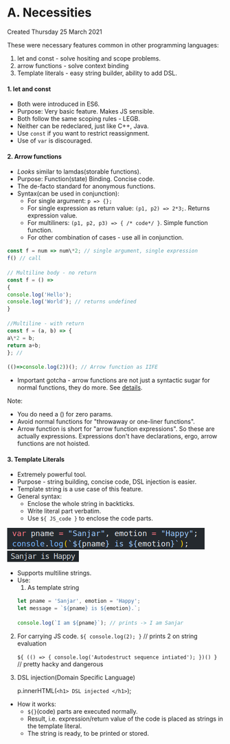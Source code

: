 # A. Necessities
Created Thursday 25 March 2021

These were necessary features common in other programming languages:
1. let and const - solve hositing and scope problems.
2. arrow functions - solve context binding
3. Template literals - easy string builder, ability to add DSL.

#### 1. let and const
- Both were introduced in ES6.
- Purpose: Very basic feature. Makes JS sensible.
- Both follow the same scoping rules - LEGB.
- Neither can be redeclared, just like C++, Java.
- Use `const` if you want to restrict reassignment.
- Use of `var` is discouraged.

#### 2. Arrow functions
- _Looks_ similar to lamdas(storable functions).
- Purpose: Function(state) Binding. Concise code.
- The de-facto standard for anonymous functions.
- Syntax(can be used in conjunction):
  - For single argument: `p => {};`
  - For single expression as return value: `(p1, p2) => 2*3;`. Returns expression value.
  - For multiliners: `(p1, p2, p3) => { /* code*/ }`. Simple function function.
  - For other combination of cases - use all in conjunction.

```js
const f = num => num\*2; // single argument, single expression
f() // call

// Multiline body - no return
const f = () =>
{
console.log('Hello');
console.log('World'); // returns undefined
}

//Multiline - with return
const f = (a, b) => {
a\*2 = b;
return a+b;
}; //

(()=>console.log(2))(); // Arrow function as IIFE
```

- Important gotcha - arrow functions are not just a syntactic sugar for normal functions, they do more. See [details](this_and_arrow_functions.md).

Note:
- You do need a () for zero params.
- Avoid normal functions for "throwaway or one-liner functions".
- Arrow function is short for "arrow function expressions". So these are actually expressions. Expressions don't have declarations, ergo, arrow functions are not hoisted.

#### 3. Template Literals
- Extremely powerful tool.
- Purpose - string building, concise code, DSL injection is easier.
- Template string is a use case of this feature.
- General syntax:
  - Enclose the whole string in backticks.
  - Write literal part verbatim.
  - Use `${ JS_code }` to enclose the code parts.

![](../../../../assets/A_Necessities-image-1-66d11922.png)
![](../../../../assets/A_Necessities-image-2-66d11922.png)

- Supports multiline strings.
- Use:
  1.  As template string
	```js
	let pname = 'Sanjar', emotion = 'Happy';
	let message = `${pname} is ${emotion}.`;

	console.log(`I am ${pname}`); // prints -> I am Sanjar
	```
2. For carrying JS code.
   `${ console.log(2); }` // prints 2 on string evaluation

   `${ (() => { console.log('Autodestruct sequence intiated'); })() } ` // pretty hacky and dangerous

3. DSL injection(Domain Specific Language)

   p.innerHTML(`<h1> DSL injected </h1>`);

- How it works:
  - `${}`(code) parts are executed normally.
  - Result, i.e. expression/return value of the code is placed as strings in the template literal.
  - The string is ready, to be printed or stored.
